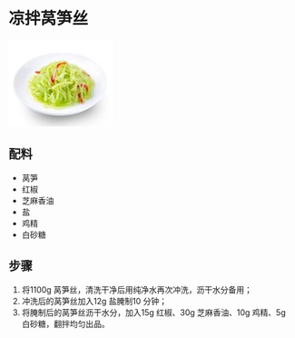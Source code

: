 # 凉拌莴笋丝

![凉拌莴笋丝](../images/凉拌莴笋丝.jpg)

## 配料

- 莴笋
- 红椒
- 芝麻香油
- 盐
- 鸡精
- 白砂糖

## 步骤

1. 将1100g 莴笋丝，清洗干净后用纯净水再次冲洗，沥干水分备用；
2. 冲洗后的莴笋丝加入12g 盐腌制10 分钟；
3. 将腌制后的莴笋丝沥干水分，加入15g 红椒、30g 芝麻香油、10g 鸡精、5g 白砂糖，翻拌均匀出品。
